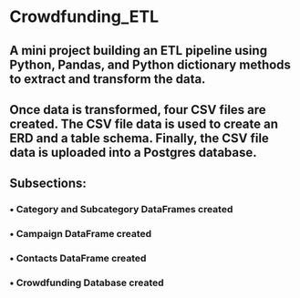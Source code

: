 # Crowdfunding_ETL


## A mini project building an ETL pipeline using Python, Pandas, and Python dictionary methods to extract and transform the data. 
## Once data is transformed, four CSV files are created. The CSV file data is used to create an ERD and a table schema. Finally, the CSV file data is uploaded into a Postgres database.

## Subsections:
   ### •	Category and Subcategory DataFrames created
   ### •	Campaign DataFrame created
   ### •	Contacts DataFrame created
   ### •	Crowdfunding Database created
